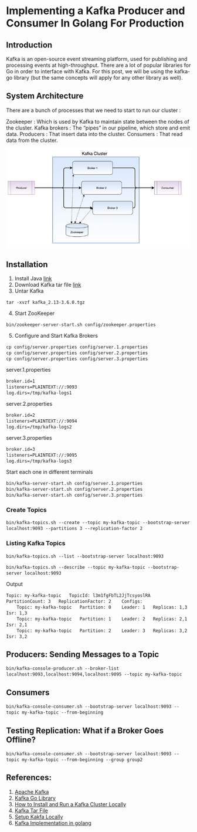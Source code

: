 
# Implementing a Kafka Producer and Consumer In Golang For Production

## Introduction 

Kafka is an open-source event streaming platform, used for publishing and processing events at high-throughput. There are a lot of popular libraries for Go in order to interface with Kafka. For this post, we will be using the kafka-go library (but the same concepts will apply for any other library as well).

## System Architecture 

There are a bunch of processes that we need to start to run our cluster :

Zookeeper : Which is used by Kafka to maintain state between the nodes of the cluster.
Kafka brokers : The “pipes” in our pipeline, which store and emit data.
Producers : That insert data into the cluster.
Consumers : That read data from the cluster.

<picture>
    <img alt="Kafka System Architecture" src=architecture.png>
</picture>

## Installation 

1. Install Java [link](https://www.oracle.com/java/technologies/downloads/)
2. Download Kafka tar file [link]((https://archive.apache.org/dist/kafka/3.6.0/kafka_2.13-3.6.0.tgz))
3. Untar Kafka
```
tar -xvzf kafka_2.13-3.6.0.tgz
```
4. Start ZooKeeper
```
bin/zookeeper-server-start.sh config/zookeeper.properties
```
5. Configure and Start Kafka Brokers 

```
cp config/server.properties config/server.1.properties
cp config/server.properties config/server.2.properties
cp config/server.properties config/server.3.properties
```

server.1.properties
```
broker.id=1
listeners=PLAINTEXT://:9093
log.dirs=/tmp/kafka-logs1
```

server.2.properties
```
broker.id=2
listeners=PLAINTEXT://:9094
log.dirs=/tmp/kafka-logs2
```

server.3.properties
```
broker.id=3
listeners=PLAINTEXT://:9095
log.dirs=/tmp/kafka-logs3
```

Start each one in different terminals
```
bin/kafka-server-start.sh config/server.1.properties
bin/kafka-server-start.sh config/server.2.properties
bin/kafka-server-start.sh config/server.3.properties
```

### Create Topics 
```
bin/kafka-topics.sh --create --topic my-kafka-topic --bootstrap-server localhost:9093 --partitions 3 --replication-factor 2
```

### Listing Kafka Topics 

```
bin/kafka-topics.sh --list --bootstrap-server localhost:9093
```

```
bin/kafka-topics.sh --describe --topic my-kafka-topic --bootstrap-server localhost:9093
```

Output
```
Topic: my-kafka-topic	TopicId: l3m1fgFbTL2JjTcsyoslRA	PartitionCount: 3	ReplicationFactor: 2	Configs: 
	Topic: my-kafka-topic	Partition: 0	Leader: 1	Replicas: 1,3	Isr: 1,3
	Topic: my-kafka-topic	Partition: 1	Leader: 2	Replicas: 2,1	Isr: 2,1
	Topic: my-kafka-topic	Partition: 2	Leader: 3	Replicas: 3,2	Isr: 3,2
```

## Producers: Sending Messages to a Topic

```
bin/kafka-console-producer.sh --broker-list localhost:9093,localhost:9094,localhost:9095 --topic my-kafka-topic
```

## Consumers
```
bin/kafka-console-consumer.sh --bootstrap-server localhost:9093 --topic my-kafka-topic --from-beginning
```

## Testing Replication: What if a Broker Goes Offline?
```
bin/kafka-console-consumer.sh --bootstrap-server localhost:9093 --topic my-kafka-topic --from-beginning --group group2
```




## References:

1. [Apache Kafka](https://kafka.apache.org/)
2. [Kafka Go Library](https://github.com/segmentio/kafka-go)
3. [How to Install and Run a Kafka Cluster Locally](https://www.sohamkamani.com/install-and-run-kafka-locally/)
4. [Kafka Tar File](https://archive.apache.org/dist/kafka/3.6.0/kafka_2.13-3.6.0.tgz)
5. [Setup Kakfa Locally](https://www.sohamkamani.com/install-and-run-kafka-locally/)
6. [Kafka Implementation in golang](https://www.sohamkamani.com/golang/working-with-kafka/)
